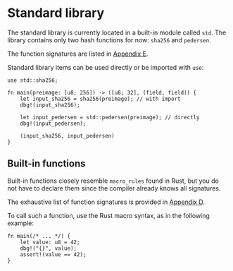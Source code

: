 # Standard library

The standard library is currently located in a built-in module called `std`.
The library contains only two hash functions for now: `sha256` and `pedersen`.

The function signatures are listed in [Appendix E](../appendix/E-standard-library.md).

Standard library items can be used directly or be imported with `use`:

```rust,no_run,noplaypen
use std::sha256;

fn main(preimage: [u8; 256]) -> ([u8; 32], (field, field)) {
    let input_sha256 = sha256(preimage); // with import
    dbg!(input_sha256);

    let input_pedersen = std::pedersen(preimage); // directly
    dbg!(input_pedersen);

    (input_sha256, input_pedersen)
}
```

## Built-in functions

Built-in functions closely resemble `macro_rules` found in Rust, but you do not
have to declare them since the compiler already knows all signatures.

The exhaustive list of function signatures is provided in [Appendix D](../appendix/D-built-in-functions.md).

To call such a function, use the Rust macro syntax, as in the following example:

```rust,no_run,noplaypen
fn main(/* ... */) {
    let value: u8 = 42;
    dbg!("{}", value);
    assert!(value == 42);
}
```
